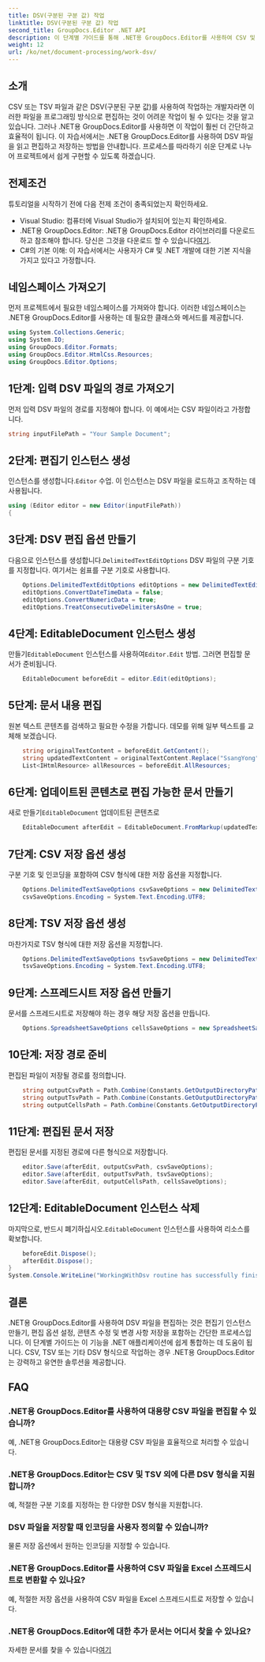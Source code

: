 ```yaml
---
title: DSV(구분된 구분 값) 작업
linktitle: DSV(구분된 구분 값) 작업
second_title: GroupDocs.Editor .NET API
description: 이 단계별 가이드를 통해 .NET용 GroupDocs.Editor를 사용하여 CSV 및 TSV 파일을 편집하는 방법을 알아보세요. .NET 프로젝트를 손쉽게 개선하세요.
weight: 12
url: /ko/net/document-processing/work-dsv/
---
```

## 소개
CSV 또는 TSV 파일과 같은 DSV(구분된 구분 값)를 사용하여 작업하는 개발자라면 이러한 파일을 프로그래밍 방식으로 편집하는 것이 어려운 작업이 될 수 있다는 것을 알고 있습니다. 그러나 .NET용 GroupDocs.Editor를 사용하면 이 작업이 훨씬 더 간단하고 효율적이 됩니다. 이 자습서에서는 .NET용 GroupDocs.Editor를 사용하여 DSV 파일을 읽고 편집하고 저장하는 방법을 안내합니다. 프로세스를 따라하기 쉬운 단계로 나누어 프로젝트에서 쉽게 구현할 수 있도록 하겠습니다.
## 전제조건
튜토리얼을 시작하기 전에 다음 전제 조건이 충족되었는지 확인하세요.
- Visual Studio: 컴퓨터에 Visual Studio가 설치되어 있는지 확인하세요.
-  .NET용 GroupDocs.Editor: .NET용 GroupDocs.Editor 라이브러리를 다운로드하고 참조해야 합니다. 당신은 그것을 다운로드 할 수 있습니다[여기](https://releases.groupdocs.com/editor/net/).
- C#의 기본 이해: 이 자습서에서는 사용자가 C# 및 .NET 개발에 대한 기본 지식을 가지고 있다고 가정합니다.
## 네임스페이스 가져오기
먼저 프로젝트에서 필요한 네임스페이스를 가져와야 합니다. 이러한 네임스페이스는 .NET용 GroupDocs.Editor를 사용하는 데 필요한 클래스와 메서드를 제공합니다.
```csharp
using System.Collections.Generic;
using System.IO;
using GroupDocs.Editor.Formats;
using GroupDocs.Editor.HtmlCss.Resources;
using GroupDocs.Editor.Options;
```

## 1단계: 입력 DSV 파일의 경로 가져오기
먼저 입력 DSV 파일의 경로를 지정해야 합니다. 이 예에서는 CSV 파일이라고 가정합니다.
```csharp
string inputFilePath = "Your Sample Document";
```
## 2단계: 편집기 인스턴스 생성
 인스턴스를 생성합니다.`Editor` 수업. 이 인스턴스는 DSV 파일을 로드하고 조작하는 데 사용됩니다.
```csharp
using (Editor editor = new Editor(inputFilePath))
{
```
## 3단계: DSV 편집 옵션 만들기
 다음으로 인스턴스를 생성합니다.`DelimitedTextEditOptions` DSV 파일의 구분 기호를 지정합니다. 여기서는 쉼표를 구분 기호로 사용합니다.
```csharp
    Options.DelimitedTextEditOptions editOptions = new DelimitedTextEditOptions(",");
    editOptions.ConvertDateTimeData = false;
    editOptions.ConvertNumericData = true;
    editOptions.TreatConsecutiveDelimitersAsOne = true;
```
## 4단계: EditableDocument 인스턴스 생성
 만들기`EditableDocument` 인스턴스를 사용하여`Editor.Edit` 방법. 그러면 편집할 문서가 준비됩니다.
```csharp
    EditableDocument beforeEdit = editor.Edit(editOptions);
```
## 5단계: 문서 내용 편집
원본 텍스트 콘텐츠를 검색하고 필요한 수정을 가합니다. 데모를 위해 일부 텍스트를 교체해 보겠습니다.
```csharp
    string originalTextContent = beforeEdit.GetContent();
    string updatedTextContent = originalTextContent.Replace("SsangYong", "Chevrolet").Replace("Kyron", "Camaro");
    List<IHtmlResource> allResources = beforeEdit.AllResources;
```
## 6단계: 업데이트된 콘텐츠로 편집 가능한 문서 만들기
 새로 만들기`EditableDocument` 업데이트된 콘텐츠로
```csharp
    EditableDocument afterEdit = EditableDocument.FromMarkup(updatedTextContent, allResources);
```
## 7단계: CSV 저장 옵션 생성
구분 기호 및 인코딩을 포함하여 CSV 형식에 대한 저장 옵션을 지정합니다.
```csharp
    Options.DelimitedTextSaveOptions csvSaveOptions = new DelimitedTextSaveOptions(",");
    csvSaveOptions.Encoding = System.Text.Encoding.UTF8;
```
## 8단계: TSV 저장 옵션 생성
마찬가지로 TSV 형식에 대한 저장 옵션을 지정합니다.
```csharp
    Options.DelimitedTextSaveOptions tsvSaveOptions = new DelimitedTextSaveOptions("\t");
    tsvSaveOptions.Encoding = System.Text.Encoding.UTF8;
```
## 9단계: 스프레드시트 저장 옵션 만들기
문서를 스프레드시트로 저장해야 하는 경우 해당 저장 옵션을 만듭니다.
```csharp
    Options.SpreadsheetSaveOptions cellsSaveOptions = new SpreadsheetSaveOptions(SpreadsheetFormats.Xlsm);
```
## 10단계: 저장 경로 준비
편집된 파일이 저장될 경로를 정의합니다.
```csharp
    string outputCsvPath = Path.Combine(Constants.GetOutputDirectoryPath(inputFilePath), Path.GetFileNameWithoutExtension(inputFilePath) + ".csv");
    string outputTsvPath = Path.Combine(Constants.GetOutputDirectoryPath(inputFilePath), Path.GetFileNameWithoutExtension(inputFilePath) + ".tsv");
    string outputCellsPath = Path.Combine(Constants.GetOutputDirectoryPath(inputFilePath), Path.GetFileNameWithoutExtension(inputFilePath) + ".xlsm");
```
## 11단계: 편집된 문서 저장
편집된 문서를 지정된 경로에 다른 형식으로 저장합니다.
```csharp
    editor.Save(afterEdit, outputCsvPath, csvSaveOptions);
    editor.Save(afterEdit, outputTsvPath, tsvSaveOptions);
    editor.Save(afterEdit, outputCellsPath, cellsSaveOptions);
```
## 12단계: EditableDocument 인스턴스 삭제
 마지막으로, 반드시 폐기하십시오.`EditableDocument` 인스턴스를 사용하여 리소스를 확보합니다.
```csharp
    beforeEdit.Dispose();
    afterEdit.Dispose();
}
System.Console.WriteLine("WorkingWithDsv routine has successfully finished");
```
## 결론
.NET용 GroupDocs.Editor를 사용하여 DSV 파일을 편집하는 것은 편집기 인스턴스 만들기, 편집 옵션 설정, 콘텐츠 수정 및 변경 사항 저장을 포함하는 간단한 프로세스입니다. 이 단계별 가이드는 이 기능을 .NET 애플리케이션에 쉽게 통합하는 데 도움이 됩니다. CSV, TSV 또는 기타 DSV 형식으로 작업하는 경우 .NET용 GroupDocs.Editor는 강력하고 유연한 솔루션을 제공합니다.
## FAQ
### .NET용 GroupDocs.Editor를 사용하여 대용량 CSV 파일을 편집할 수 있습니까?
예, .NET용 GroupDocs.Editor는 대용량 CSV 파일을 효율적으로 처리할 수 있습니다.
### .NET용 GroupDocs.Editor는 CSV 및 TSV 외에 다른 DSV 형식을 지원합니까?
예, 적절한 구분 기호를 지정하는 한 다양한 DSV 형식을 지원합니다.
### DSV 파일을 저장할 때 인코딩을 사용자 정의할 수 있습니까?
물론 저장 옵션에서 원하는 인코딩을 지정할 수 있습니다.
### .NET용 GroupDocs.Editor를 사용하여 CSV 파일을 Excel 스프레드시트로 변환할 수 있나요?
예, 적절한 저장 옵션을 사용하여 CSV 파일을 Excel 스프레드시트로 저장할 수 있습니다.
### .NET용 GroupDocs.Editor에 대한 추가 문서는 어디서 찾을 수 있나요?
 자세한 문서를 찾을 수 있습니다[여기](https://tutorials.groupdocs.com/editor/net/)